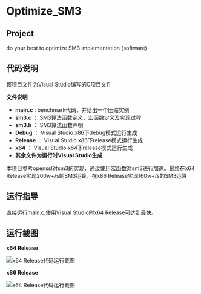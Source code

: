 # Optimize_SM3

## Project
 do your best to optimize SM3 implementation (software)


## 代码说明
该项目文件为Visual Studio编写的C项目文件

**文件说明**

- **main.c** : benchmark代码，并给出一个压缩实例
- **sm3.c** ： SM3算法函数定义，宏函数定义及实现过程
- **sm3.h** ： SM3算法函数声明
- **Debug** ： Visual Studio x86下debug模式运行生成
- **Release** ： Visual Studio x86下release模式运行生成
- **x64** ： Visual Studio x64下release模式运行生成
- **其余文件为运行时Visual Studio生成**

本项目参考openssl对sm3的实现，通过使用宏函数对sm3进行加速。最终在x64 Release实现200w+/s的SM3运算，在x86 Release实现160w+/s的SM3运算

## 运行指导
直接运行main.c,使用Visual Studio时x64 Release可达到最快。

## 运行截图
**x64 Release**

![x64 Release代码运行截图](https://github.com/wzd12138/Cyberspace-Security-Innovation-and-Entrepreneurship-Practice-Course/blob/main/image/Optimize_SM3/SM3_benchmark_x64.png)

**x86 Release**

![x64 Release代码运行截图](https://github.com/wzd12138/Cyberspace-Security-Innovation-and-Entrepreneurship-Practice-Course/blob/main/image/Optimize_SM3/SM3_benchmark.png)